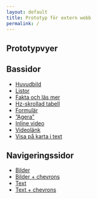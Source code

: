 ```yaml
---
layout: default
title: Prototyp för extern webb
permalink: /
---
```

<section class="body-copy toc">
  <h1>Prototypvyer</h1>
  <h2>Bassidor</h2>
  <nav>
    <ul>
      <li><a href="{{ site.baseurl }}/body-copy-2/">Huvudbild</a></li>
      <li><a href="{{ site.baseurl }}/body-copy-1/">Listor</a></li>
      <li><a href="{{ site.baseurl }}/body-copy-9/">Fakta och läs mer</a></li>
      <li><a href="{{ site.baseurl }}/body-copy-3/">Hz-skrollad tabell</a></li>
      <li><a href="{{ site.baseurl }}/body-copy-4/">Formulär</a></li>
      <li><a href="{{ site.baseurl }}/body-copy-5/">”Agera”</a></li>
      <li><a href="{{ site.baseurl }}/body-copy-6/">Inline video</a></li>
      <li><a href="{{ site.baseurl }}/body-copy-7/">Videolänk</a></li>
      <li><a href="{{ site.baseurl }}/body-copy-8/">Visa på karta i text</a></li>
    </ul>
  </nav>
  <h2>Navigeringssidor</h2>
  <nav>
    <ul>
      <li><a href="{{ site.baseurl }}/nav-page-1/">Bilder</a></li>
      <li><a href="{{ site.baseurl }}/nav-page-3/">Bilder + chevrons</a></li>
      <li><a href="{{ site.baseurl }}/nav-page-2/">Text</a></li>
      <li><a href="{{ site.baseurl }}/nav-page-4/">Text + chevrons</a></li>
    </ul>
  </nav>
</section>

